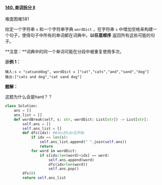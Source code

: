 #### [140. 单词拆分 II](https://leetcode-cn.com/problems/word-break-ii/)

难度困难581

给定一个字符串 `s` 和一个字符串字典 `wordDict` ，在字符串 `s` 中增加空格来构建一个句子，使得句子中所有的单词都在词典中。**以任意顺序** 返回所有这些可能的句子。

**注意：**词典中的同一个单词可能在分段中被重复使用多次。

 

**示例 1：**

```
输入:s = "catsanddog", wordDict = ["cat","cats","and","sand","dog"]
输出:["cats and dog","cat sand dog"]
```

**题解：**

这题为什么会是hard？？

```python
class Solution:
    ans = []
    ans_list = []
    def wordBreak(self, s: str, wordDict: List[str]) -> List[str]:
        self.ans = []
        self.ans_list = []
        def dfs(idx): ##从s的idx位开始
            if idx == len(s):
                self.ans_list.append(" ".join(self.ans))
                return
            for word in wordDict:
                if s[idx:len(word)+idx] == word:
                    self.ans.append(word)
                    dfs(idx+len(word))
                    self.ans.pop()
        dfs(0)
        return self.ans_list
```


